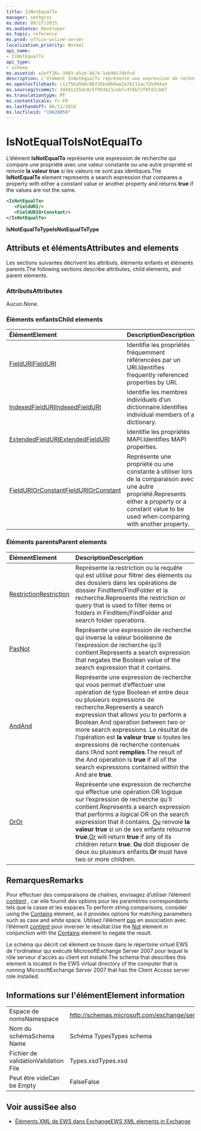 ```yaml
---
title: IsNotEqualTo
manager: sethgros
ms.date: 09/17/2015
ms.audience: Developer
ms.topic: reference
ms.prod: office-online-server
localization_priority: Normal
api_name:
- IsNotEqualTo
api_type:
- schema
ms.assetid: e2eff26c-3403-45cd-bb74-1eb98c7dbfcd
description: L’élément IsNotEqualTo représente une expression de recherche qui compare une propriété avec une valeur constante ou une autre propriété et renvoie la valeur true si les valeurs ne sont pas identiques.
ms.openlocfilehash: c11f5ba5b8c0672bba0b9ae2a76211ac7d5d94ad
ms.sourcegitcommit: 34041125dc8c5f993b21cebfc4f8b72f0fd2cb6f
ms.translationtype: MT
ms.contentlocale: fr-FR
ms.lasthandoff: 06/11/2018
ms.locfileid: "19828059"
---
```

# <a name="isnotequalto"></a><span data-ttu-id="3df2e-103">IsNotEqualTo</span><span class="sxs-lookup"><span data-stu-id="3df2e-103">IsNotEqualTo</span></span>

<span data-ttu-id="3df2e-104">L’élément **IsNotEqualTo** représente une expression de recherche qui compare une propriété avec une valeur constante ou une autre propriété et renvoie **la valeur true** si les valeurs ne sont pas identiques.</span><span class="sxs-lookup"><span data-stu-id="3df2e-104">The **IsNotEqualTo** element represents a search expression that compares a property with either a constant value or another property and returns **true** if the values are not the same.</span></span> 
  
```xml
<IsNotEqualTo>
   <FieldURI/>
   <FieldURIOrConstant/>
</IsNotEqualTo>
```

 <span data-ttu-id="3df2e-105">**IsNotEqualToType**</span><span class="sxs-lookup"><span data-stu-id="3df2e-105">**IsNotEqualToType**</span></span>
## <a name="attributes-and-elements"></a><span data-ttu-id="3df2e-106">Attributs et éléments</span><span class="sxs-lookup"><span data-stu-id="3df2e-106">Attributes and elements</span></span>

<span data-ttu-id="3df2e-107">Les sections suivantes décrivent les attributs, éléments enfants et éléments parents.</span><span class="sxs-lookup"><span data-stu-id="3df2e-107">The following sections describe attributes, child elements, and parent elements.</span></span>
  
### <a name="attributes"></a><span data-ttu-id="3df2e-108">Attributs</span><span class="sxs-lookup"><span data-stu-id="3df2e-108">Attributes</span></span>

<span data-ttu-id="3df2e-109">Aucun.</span><span class="sxs-lookup"><span data-stu-id="3df2e-109">None.</span></span>
  
### <a name="child-elements"></a><span data-ttu-id="3df2e-110">Éléments enfants</span><span class="sxs-lookup"><span data-stu-id="3df2e-110">Child elements</span></span>

|<span data-ttu-id="3df2e-111">**Élément**</span><span class="sxs-lookup"><span data-stu-id="3df2e-111">**Element**</span></span>|<span data-ttu-id="3df2e-112">**Description**</span><span class="sxs-lookup"><span data-stu-id="3df2e-112">**Description**</span></span>|
|:-----|:-----|
|[<span data-ttu-id="3df2e-113">FieldURI</span><span class="sxs-lookup"><span data-stu-id="3df2e-113">FieldURI</span></span>](fielduri.md) <br/> |<span data-ttu-id="3df2e-114">Identifie les propriétés fréquemment référencées par un URI.</span><span class="sxs-lookup"><span data-stu-id="3df2e-114">Identifies frequently referenced properties by URI.</span></span>  <br/> |
|[<span data-ttu-id="3df2e-115">IndexedFieldURI</span><span class="sxs-lookup"><span data-stu-id="3df2e-115">IndexedFieldURI</span></span>](indexedfielduri.md) <br/> |<span data-ttu-id="3df2e-116">Identifie les membres individuels d’un dictionnaire.</span><span class="sxs-lookup"><span data-stu-id="3df2e-116">Identifies individual members of a dictionary.</span></span>  <br/> |
|[<span data-ttu-id="3df2e-117">ExtendedFieldURI</span><span class="sxs-lookup"><span data-stu-id="3df2e-117">ExtendedFieldURI</span></span>](extendedfielduri.md) <br/> |<span data-ttu-id="3df2e-118">Identifie les propriétés MAPI.</span><span class="sxs-lookup"><span data-stu-id="3df2e-118">Identifies MAPI properties.</span></span>  <br/> |
|[<span data-ttu-id="3df2e-119">FieldURIOrConstant</span><span class="sxs-lookup"><span data-stu-id="3df2e-119">FieldURIOrConstant</span></span>](fielduriorconstant.md) <br/> |<span data-ttu-id="3df2e-120">Représente une propriété ou une constante à utiliser lors de la comparaison avec une autre propriété.</span><span class="sxs-lookup"><span data-stu-id="3df2e-120">Represents either a property or a constant value to be used when comparing with another property.</span></span>  <br/> |
   
### <a name="parent-elements"></a><span data-ttu-id="3df2e-121">Éléments parents</span><span class="sxs-lookup"><span data-stu-id="3df2e-121">Parent elements</span></span>

|<span data-ttu-id="3df2e-122">**Élément**</span><span class="sxs-lookup"><span data-stu-id="3df2e-122">**Element**</span></span>|<span data-ttu-id="3df2e-123">**Description**</span><span class="sxs-lookup"><span data-stu-id="3df2e-123">**Description**</span></span>|
|:-----|:-----|
|[<span data-ttu-id="3df2e-124">Restriction</span><span class="sxs-lookup"><span data-stu-id="3df2e-124">Restriction</span></span>](restriction.md) <br/> |<span data-ttu-id="3df2e-125">Représente la restriction ou la requête qui est utilisé pour filtrer des éléments ou des dossiers dans les opérations de dossier FindItem/FindFolder et la recherche.</span><span class="sxs-lookup"><span data-stu-id="3df2e-125">Represents the restriction or query that is used to filter items or folders in FindItem/FindFolder and search folder operations.</span></span>  <br/> |
|[<span data-ttu-id="3df2e-126">Pas</span><span class="sxs-lookup"><span data-stu-id="3df2e-126">Not</span></span>](not.md) <br/> |<span data-ttu-id="3df2e-127">Représente une expression de recherche qui inverse la valeur booléenne de l’expression de recherche qu’il contient.</span><span class="sxs-lookup"><span data-stu-id="3df2e-127">Represents a search expression that negates the Boolean value of the search expression that it contains.</span></span>  <br/> |
|[<span data-ttu-id="3df2e-128">And</span><span class="sxs-lookup"><span data-stu-id="3df2e-128">And</span></span>](and.md) <br/> |<span data-ttu-id="3df2e-129">Représente une expression de recherche qui vous permet d’effectuer une opération de type Boolean et entre deux ou plusieurs expressions de recherche.</span><span class="sxs-lookup"><span data-stu-id="3df2e-129">Represents a search expression that allows you to perform a Boolean And operation between two or more search expressions.</span></span> <span data-ttu-id="3df2e-130">Le résultat de l’opération est **la valeur true** si toutes les expressions de recherche contenues dans l’And sont **remplies**.</span><span class="sxs-lookup"><span data-stu-id="3df2e-130">The result of the And operation is **true** if all of the search expressions contained within the And are **true**.</span></span>  <br/> |
|[<span data-ttu-id="3df2e-131">Or</span><span class="sxs-lookup"><span data-stu-id="3df2e-131">Or</span></span>](or.md) <br/> |<span data-ttu-id="3df2e-132">Représente une expression de recherche qui effectue une opération OR logique sur l’expression de recherche qu’il contient.</span><span class="sxs-lookup"><span data-stu-id="3df2e-132">Represents a search expression that performs a logical OR on the search expression that it contains.</span></span> <span data-ttu-id="3df2e-133">[Ou](or.md) renvoie **la valeur true** si un de ses enfants retourne **true**.</span><span class="sxs-lookup"><span data-stu-id="3df2e-133">[Or](or.md) will return **true** if any of its children return **true**.</span></span> <span data-ttu-id="3df2e-134">**Ou** doit disposer de deux ou plusieurs enfants.</span><span class="sxs-lookup"><span data-stu-id="3df2e-134">**Or** must have two or more children.</span></span>  <br/> |
   
## <a name="remarks"></a><span data-ttu-id="3df2e-135">Remarques</span><span class="sxs-lookup"><span data-stu-id="3df2e-135">Remarks</span></span>

<span data-ttu-id="3df2e-136">Pour effectuer des comparaisons de chaînes, envisagez d’utiliser l’élément [contient](contains.md) , car elle fournit des options pour les paramètres correspondants tels que la casse et les espaces.</span><span class="sxs-lookup"><span data-stu-id="3df2e-136">To perform string comparisons, consider using the [Contains](contains.md) element, as it provides options for matching parameters such as case and white space.</span></span> <span data-ttu-id="3df2e-137">Utilisez l’élément [pas](not.md) en association avec l’élément [contient](contains.md) pour inverser le résultat.</span><span class="sxs-lookup"><span data-stu-id="3df2e-137">Use the [Not](not.md) element in conjunction with the [Contains](contains.md) element to negate the result.</span></span> 
  
<span data-ttu-id="3df2e-138">Le schéma qui décrit cet élément se trouve dans le répertoire virtuel EWS de l'ordinateur qui exécute MicrosoftExchange Server 2007 pour lequel le rôle serveur d'accès au client est installé.</span><span class="sxs-lookup"><span data-stu-id="3df2e-138">The schema that describes this element is located in the EWS virtual directory of the computer that is running MicrosoftExchange Server 2007 that has the Client Access server role installed.</span></span>
  
## <a name="element-information"></a><span data-ttu-id="3df2e-139">Informations sur l'élément</span><span class="sxs-lookup"><span data-stu-id="3df2e-139">Element information</span></span>

|||
|:-----|:-----|
|<span data-ttu-id="3df2e-140">Espace de noms</span><span class="sxs-lookup"><span data-stu-id="3df2e-140">Namespace</span></span>  <br/> |http://schemas.microsoft.com/exchange/services/2006/types  <br/> |
|<span data-ttu-id="3df2e-141">Nom du schéma</span><span class="sxs-lookup"><span data-stu-id="3df2e-141">Schema Name</span></span>  <br/> |<span data-ttu-id="3df2e-142">Schéma Types</span><span class="sxs-lookup"><span data-stu-id="3df2e-142">Types schema</span></span>  <br/> |
|<span data-ttu-id="3df2e-143">Fichier de validation</span><span class="sxs-lookup"><span data-stu-id="3df2e-143">Validation File</span></span>  <br/> |<span data-ttu-id="3df2e-144">Types.xsd</span><span class="sxs-lookup"><span data-stu-id="3df2e-144">Types.xsd</span></span>  <br/> |
|<span data-ttu-id="3df2e-145">Peut être vide</span><span class="sxs-lookup"><span data-stu-id="3df2e-145">Can be Empty</span></span>  <br/> |<span data-ttu-id="3df2e-146">False</span><span class="sxs-lookup"><span data-stu-id="3df2e-146">False</span></span>  <br/> |
   
## <a name="see-also"></a><span data-ttu-id="3df2e-147">Voir aussi</span><span class="sxs-lookup"><span data-stu-id="3df2e-147">See also</span></span>



- [<span data-ttu-id="3df2e-148">Éléments XML de EWS dans Exchange</span><span class="sxs-lookup"><span data-stu-id="3df2e-148">EWS XML elements in Exchange</span></span>](ews-xml-elements-in-exchange.md)

